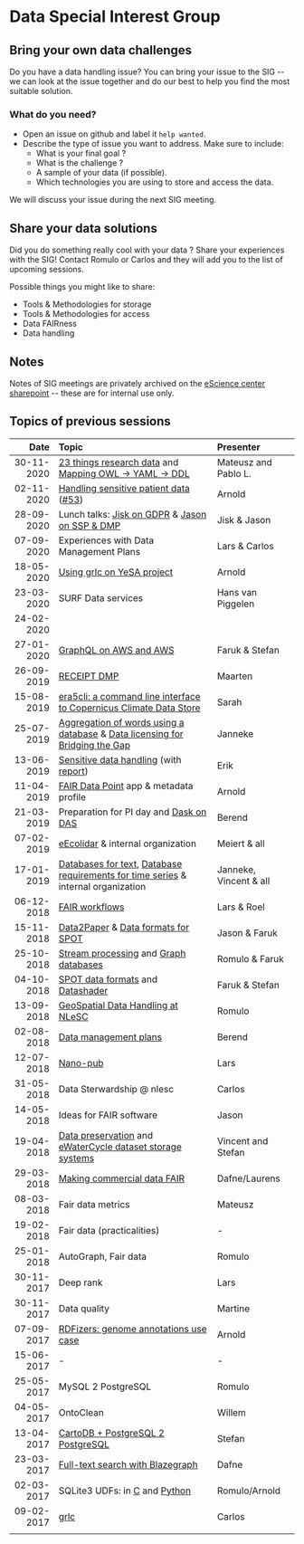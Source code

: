 #  Data Special Interest Group

## Bring your own data challenges

Do you have a data handling issue? You can bring your issue to the SIG -- we can look at the issue together and do our best to help you find the most suitable solution.

### What do you need?

 - Open an issue on github and label it `help wanted`.
 - Describe the type of issue you want to address. Make sure to include:
    - What is your final goal ?
    - What is the challenge ?
    - A sample of your data (if possible).
    - Which technologies you are using to store and access the data.

We will discuss your issue during the next SIG meeting.

## Share your data solutions

Did you do something really cool with your data ? Share your experiences with the SIG! Contact Romulo or Carlos and they will add you to the list of upcoming sessions.

Possible things you might like to share:
 - Tools & Methodologies for storage
 - Tools & Methodologies for access
 - Data FAIRness
 - Data handling

## Notes
Notes of SIG meetings are privately archived on the [eScience center sharepoint](https://nlesc.sharepoint.com/:o:/s/ldm/EqPz_awScLFBvlKVjDcBkoQBHlxRmngysQI9GIO0OmyWNQ?e=GUX8CC) -- these are for internal use only.

## Topics of previous sessions

| Date          | Topic                                      | Presenter  |
| -------------:|:------------------------------------------ |:---------- |
| 30-11-2020 | [23 things research data](https://github.com/nlesc-sigs/data-sig/issues/52) and [Mapping OWL -> YAML -> DDL](https://github.com/nlesc-sigs/data-sig/issues/54) | Mateusz and Pablo L. |
| 02-11-2020 | [Handling sensitive patient data](https://web.microsoftstream.com/video/598b7537-0cb6-495c-bc14-4fb021e0708d) ([#53](https://github.com/nlesc-sigs/data-sig/issues/53)) | Arnold |
| 28-09-2020 | Lunch talks: [Jisk on GDPR](https://web.microsoftstream.com/video/91275737-aa48-43a1-8071-4f226ad12a19) & [Jason on SSP & DMP](https://web.microsoftstream.com/video/825bf810-14c8-4071-9bee-4d003088388b) | Jisk & Jason |
| 07-09-2020 | Experiences with Data Management Plans | Lars & Carlos |
| 18-05-2020 | [Using grlc on YeSA project](https://github.com/NLeSC/data-sig/issues/50) | Arnold   |
| 23-03-2020 | SURF Data services | Hans van Piggelen |
| 24-02-2020 | | |
| 27-01-2020 | [GraphQL on AWS and AWS](https://github.com/NLeSC/data-sig/issues/49) | Faruk & Stefan |
| 26-09-2019 | [RECEIPT DMP](https://github.com/NLeSC/data-sig/issues/47) | Maarten |
| 15-08-2019 | [era5cli: a command line interface to Copernicus Climate Data Store](https://github.com/eWaterCycle/era5cli.git) | Sarah |
| 25-07-2019 | [Aggregation of words using a database](https://github.com/NLeSC/data-sig/issues/32) & [Data licensing for Bridging the Gap](https://github.com/NLeSC/data-sig/issues/43) | Janneke  |
| 13-06-2019	| [Sensitive data handling](https://github.com/NLeSC/data-sig/issues/44) (with [report](./documents/nlesc-privacy.doc))  | Erik   |
| 11-04-2019	| [FAIR Data Point](https://github.com/NLeSC/data-sig/issues/41) app & metadata profile     | Arnold |
| 21-03-2019    | Preparation for PI day and [Dask on DAS](https://github.com/NLeSC/data-sig/issues/38) | Berend |
| 07-02-2019    | [eEcolidar](https://github.com/NLeSC/data-sig/issues/36) & internal organization | Meiert & all |
| 17-01-2019    | [Databases for text](https://github.com/NLeSC/data-sig/issues/32), [Database requirements for time series](https://github.com/NLeSC/data-sig/issues/35) & internal organization | Janneke, Vincent & all |
| 06-12-2018    | [FAIR workflows](https://github.com/NLeSC/data-sig/issues/33) | Lars & Roel |
| 15-11-2018    | [Data2Paper](https://github.com/NLeSC/data-sig/issues/29) & [Data formats for SPOT](https://github.com/NLeSC/data-sig/issues/23) | Jason & Faruk |
| 25-10-2018    | [Stream processing](https://github.com/NLeSC/data-sig/issues/26) and [Graph databases](https://github.com/NLeSC/data-sig/issues/28) | Romulo & Faruk |
| 04-10-2018    | [SPOT data formats](https://github.com/NLeSC/data-sig/issues/23) and [Datashader](https://github.com/NLeSC/data-sig/issues/24) | Faruk & Stefan |
| 13-09-2018    | [GeoSpatial Data Handling at NLeSC](https://github.com/NLeSC/data-sig/issues/22) | Romulo |
| 02-08-2018    | [Data management plans](https://github.com/NLeSC/data-sig/issues/20) | Berend |
| 12-07-2018    | [Nano-pub](https://github.com/NLeSC/data-sig/issues/21) | Lars |
| 31-05-2018    | Data Sterwardship @ nlesc                  | Carlos     |
| 14-05-2018    | Ideas for FAIR software                    | Jason      |
| 19-04-2018    | [Data preservation](https://github.com/NLeSC/data-sig/issues/15) and [eWaterCycle dataset storage systems](https://github.com/NLeSC/data-sig/issues/16)|Vincent and Stefan|
| 29-03-2018    | [Making commercial data FAIR](https://github.com/NLeSC/data-sig/issues/14)|Dafne/Laurens|
| 08-03-2018    | Fair data metrics                          | Mateusz    |
| 19-02-2018    | Fair data (practicalities)                 | -          |
| 25-01-2018    | AutoGraph, Fair data                       | Romulo     |
| 30-11-2017    | Deep rank                                  | Lars       |
| 30-11-2017    | Data quality                               | Martine    |
| 07-09-2017    | [RDFizers: genome annotations use case](workshops/rdfizers)   | Arnold     |
| 15-06-2017    | -                                          | -          |
| 25-05-2017    | MySQL 2 PostgreSQL                         | Romulo     |
| 04-05-2017    | OntoClean                                  | Willem     |
| 13-04-2017    | [CartoDB + PostgreSQL 2 PostgreSQL](workshops/cartodb-fdw)    | Stefan     |
| 23-03-2017    | [Full-text search with Blazegraph](workshops/solr-blazegraph) | Dafne      |
| 02-03-2017    | SQLite3 UDFs: in [C](workshops/sqlite3_udfs/c/) and [Python](workshops/sqlite3_udfs/python)| Romulo/Arnold|
| 09-02-2017    | [grlc](./workshops/grlc.md)                | Carlos     |
|<img width=110/>| | |
